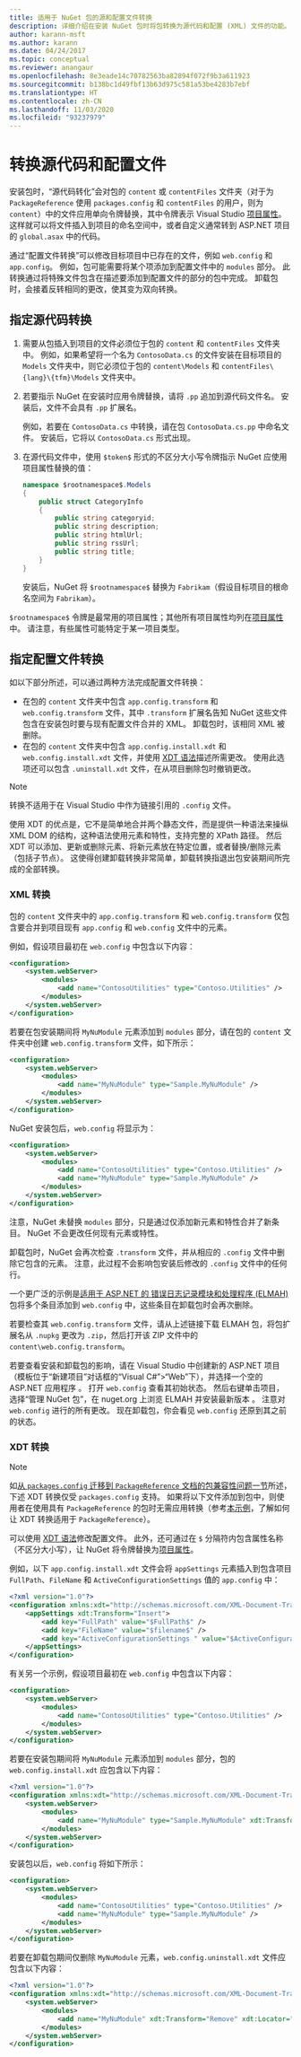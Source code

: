 ```yaml
---
title: 适用于 NuGet 包的源和配置文件转换
description: 详细介绍在安装 NuGet 包时将包转换为源代码和配置 (XML) 文件的功能。
author: karann-msft
ms.author: karann
ms.date: 04/24/2017
ms.topic: conceptual
ms.reviewer: anangaur
ms.openlocfilehash: 8e3eade14c70782563ba82894f072f9b3a611923
ms.sourcegitcommit: b138bc1d49fbf13b63d975c581a53be4283b7ebf
ms.translationtype: HT
ms.contentlocale: zh-CN
ms.lasthandoff: 11/03/2020
ms.locfileid: "93237979"
---
```

# <a name="transforming-source-code-and-configuration-files"></a>转换源代码和配置文件

安装包时，“源代码转化”会对包的 `content` 或 `contentFiles` 文件夹（对于为 `PackageReference` 使用 `packages.config` 和 `contentFiles` 的用户，则为 `content`）中的文件应用单向令牌替换，其中令牌表示 Visual Studio [项目属性](/dotnet/api/vslangproj.projectproperties?view=visualstudiosdk-2017&viewFallbackFrom=netframework-4.7)。 这样就可以将文件插入到项目的命名空间中，或者自定义通常转到 ASP.NET 项目的 `global.asax` 中的代码。

通过“配置文件转换”可以修改目标项目中已存在的文件，例如 `web.config` 和 `app.config`。 例如，包可能需要将某个项添加到配置文件中的 `modules` 部分。 此转换通过将特殊文件包含在描述要添加到配置文件的部分的包中完成。 卸载包时，会接着反转相同的更改，使其变为双向转换。

## <a name="specifying-source-code-transformations"></a>指定源代码转换

1. 需要从包插入到项目的文件必须位于包的 `content` 和 `contentFiles` 文件夹中。 例如，如果希望将一个名为 `ContosoData.cs` 的文件安装在目标项目的 `Models` 文件夹中，则它必须位于包的 `content\Models` 和 `contentFiles\{lang}\{tfm}\Models` 文件夹中。

1. 若要指示 NuGet 在安装时应用令牌替换，请将 `.pp` 追加到源代码文件名。 安装后，文件不会具有 `.pp` 扩展名。

    例如，若要在 `ContosoData.cs` 中转换，请在包 `ContosoData.cs.pp` 中命名文件。 安装后，它将以 `ContosoData.cs` 形式出现。

1. 在源代码文件中，使用 `$token$` 形式的不区分大小写令牌指示 NuGet 应使用项目属性替换的值：

    ```cs
    namespace $rootnamespace$.Models
    {
        public struct CategoryInfo
        {
            public string categoryid;
            public string description;
            public string htmlUrl;
            public string rssUrl;
            public string title;
        }
    }
    ```

    安装后，NuGet 将 `$rootnamespace$` 替换为 `Fabrikam`（假设目标项目的根命名空间为 `Fabrikam`）。

`$rootnamespace$` 令牌是最常用的项目属性；其他所有项目属性均列在[项目属性](/dotnet/api/vslangproj.projectproperties?view=visualstudiosdk-2017&viewFallbackFrom=netframework-4.7)中。 请注意，有些属性可能特定于某一项目类型。

## <a name="specifying-config-file-transformations"></a>指定配置文件转换

如以下部分所述，可以通过两种方法完成配置文件转换：

- 在包的 `content` 文件夹中包含 `app.config.transform` 和 `web.config.transform` 文件，其中 `.transform` 扩展名告知 NuGet 这些文件包含在安装包时要与现有配置文件合并的 XML。 卸载包时，该相同 XML 被删除。
- 在包的 `content` 文件夹中包含 `app.config.install.xdt` 和 `web.config.install.xdt` 文件，并使用 [XDT 语法](/previous-versions/aspnet/dd465326(v=vs.110))描述所需更改。 使用此选项还可以包含 `.uninstall.xdt` 文件，在从项目删除包时撤销更改。

> [!Note]
> 转换不适用于在 Visual Studio 中作为链接引用的 `.config` 文件。

使用 XDT 的优点是，它不是简单地合并两个静态文件，而是提供一种语法来操纵 XML DOM 的结构，这种语法使用元素和特性，支持完整的 XPath 路径。 然后 XDT 可以添加、更新或删除元素、将新元素放在特定位置，或者替换/删除元素（包括子节点）。 这使得创建卸载转换非常简单，卸载转换指退出包安装期间所完成的全部转换。

### <a name="xml-transforms"></a>XML 转换

包的 `content` 文件夹中的 `app.config.transform` 和 `web.config.transform` 仅包含要合并到项目现有 `app.config` 和 `web.config` 文件中的元素。

例如，假设项目最初在 `web.config` 中包含以下内容：

```xml
<configuration>
    <system.webServer>
        <modules>
            <add name="ContosoUtilities" type="Contoso.Utilities" />
        </modules>
    </system.webServer>
</configuration>
```

若要在包安装期间将 `MyNuModule` 元素添加到 `modules` 部分，请在包的 `content` 文件夹中创建 `web.config.transform` 文件，如下所示：

```xml
<configuration>
    <system.webServer>
        <modules>
            <add name="MyNuModule" type="Sample.MyNuModule" />
        </modules>
    </system.webServer>
</configuration>
```

NuGet 安装包后，`web.config` 将显示为：

```xml
<configuration>
    <system.webServer>
        <modules>
            <add name="ContosoUtilities" type="Contoso.Utilities" />
            <add name="MyNuModule" type="Sample.MyNuModule" />
        </modules>
    </system.webServer>
</configuration>
```

注意，NuGet 未替换 `modules` 部分，只是通过仅添加新元素和特性合并了新条目。 NuGet 不会更改任何现有元素或特性。

卸载包时，NuGet 会再次检查 `.transform` 文件，并从相应的 `.config` 文件中删除它包含的元素。 注意，此过程不会影响包安装后修改的 `.config` 文件中的任何行。

一个更广泛的示例是[适用于 ASP.NET 的 错误日志记录模块和处理程序 (ELMAH)](https://www.nuget.org/packages/elmah/) 包将多个条目添加到 `web.config` 中，这些条目在卸载包时会再次删除。

若要检查其 `web.config.transform` 文件，请从上述链接下载 ELMAH 包，将包扩展名从 `.nupkg` 更改为 `.zip`，然后打开该 ZIP 文件中的 `content\web.config.transform`。

若要查看安装和卸载包的影响，请在 Visual Studio 中创建新的 ASP.NET 项目（模板位于“新建项目”对话框的“Visual C#”>“Web”下），并选择一个空的 ASP.NET 应用程序  。 打开 `web.config` 查看其初始状态。 然后右键单击项目，选择“管理 NuGet 包”，在 nuget.org 上浏览 ELMAH 并安装最新版本  。 注意对 `web.config` 进行的所有更改。 现在卸载包，你会看见 `web.config` 还原到其之前的状态。

### <a name="xdt-transforms"></a>XDT 转换

> [!Note]
> 如[从 `packages.config` 迁移到 `PackageReference` 文档的包兼容性问题一节](../consume-packages/migrate-packages-config-to-package-reference.md#package-compatibility-issues)所述，下述 XDT 转换仅受 `packages.config` 支持。 如果将以下文件添加到包中，则使用者在使用具有 `PackageReference` 的包时无需应用转换（参考[本示例](https://github.com/NuGet/Samples/tree/master/XDTransformExample)，了解如何让 XDT 转换适用于 `PackageReference`）。

可以使用 [XDT 语法](/previous-versions/aspnet/dd465326(v=vs.110))修改配置文件。 此外，还可通过在 `$` 分隔符内包含属性名称（不区分大小写），让 NuGet 将令牌替换为[项目属性](/dotnet/api/vslangproj.projectproperties?view=visualstudiosdk-2017&viewFallbackFrom=netframework-4.7)。

例如，以下 `app.config.install.xdt` 文件会将 `appSettings` 元素插入到包含项目 `FullPath`、`FileName` 和 `ActiveConfigurationSettings` 值的 `app.config` 中：

```xml
<?xml version="1.0"?>
<configuration xmlns:xdt="http://schemas.microsoft.com/XML-Document-Transform">
    <appSettings xdt:Transform="Insert">
        <add key="FullPath" value="$FullPath$" />
        <add key="FileName" value="$filename$" />
        <add key="ActiveConfigurationSettings " value="$ActiveConfigurationSettings$" />
    </appSettings>
</configuration>
```

有关另一个示例，假设项目最初在 `web.config` 中包含以下内容：

```xml
<configuration>
    <system.webServer>
        <modules>
            <add name="ContosoUtilities" type="Contoso.Utilities" />
        </modules>
    </system.webServer>
</configuration>
```

若要在安装包期间将 `MyNuModule` 元素添加到 `modules` 部分，包的 `web.config.install.xdt` 应包含以下内容：

```xml
<?xml version="1.0"?>
<configuration xmlns:xdt="http://schemas.microsoft.com/XML-Document-Transform">
    <system.webServer>
        <modules>
            <add name="MyNuModule" type="Sample.MyNuModule" xdt:Transform="Insert" />
        </modules>
    </system.webServer>
</configuration>
```

安装包以后，`web.config` 将如下所示：

```xml
<configuration>
    <system.webServer>
        <modules>
            <add name="ContosoUtilities" type="Contoso.Utilities" />
            <add name="MyNuModule" type="Sample.MyNuModule" />
        </modules>
    </system.webServer>
</configuration>
```

若要在卸载包期间仅删除 `MyNuModule` 元素，`web.config.uninstall.xdt` 文件应包含以下内容：

```xml
<?xml version="1.0"?>
<configuration xmlns:xdt="http://schemas.microsoft.com/XML-Document-Transform">
    <system.webServer>
        <modules>
            <add name="MyNuModule" xdt:Transform="Remove" xdt:Locator="Match(name)" />
        </modules>
    </system.webServer>
</configuration>
```